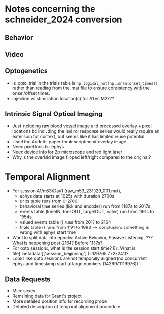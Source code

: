 # Notes concerning the schneider_2024 conversion

## Behavior

## Video

## Optogenetics
- is_opto_trial in the trials table is `np.logical_not(np.isnan(onset_times))` rather than reading from the .mat file
    to ensure consistency with the onset/offset times.
- injection vs stimulation location(s) for A1 vs M2???

## Intrinsic Signal Optical Imaging
- Just including raw blood vessel image and processed overlay + pixel locations bc including the isoi roi response series would really require an extension for context, but seems like it has limited reuse potential.
- Used the Audette paper for description of overlay image.
- Need pixel locs for ephys
- Need device info for 2p microscope and red light laser
- Why is the overlaid image flipped left/right compared to the original?

# Temporal Alignment
- For session A1/m53/Day1 (raw_m53_231029_001.mat),
    - ephys data starts at 1025s with duration 2700s
    - units table runs from 0-2700
    - behavioral time series (lick and encoder) run from 1187s to 2017s
    - events table (toneIN, toneOUT, targetOUT, valve) run from 1191s to 1954s
    - valued events table () runs from 2017 to 2164
    - trials table () runs from 1191 to 1993
    --> conclusion: something is wrong with ephys start time
- Want to split data into epochs: Active Behavior, Passive Listening, ??? What is happening post-2164? Before 1187s?
- For opto sessions, what is the session start time? Ex. What is file['metadata']['session_beginning'] (=129765.7728241)?
- Looks like opto sessions are not temporally aligned (no concurrent ephys and timestamp start at large numbers (142697.1119976))



## Data Requests
- Mice sexes
- Remaining data for Grant's project
- More detailed position info for recording probe
- Detailed description of temporal alignment procedure.
